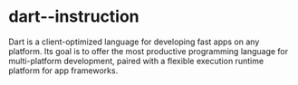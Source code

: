 # dart--instruction
Dart is a client-optimized language for developing fast apps on any platform. Its goal is to offer the most productive programming language for multi-platform development, paired with a flexible execution runtime platform for app frameworks.
